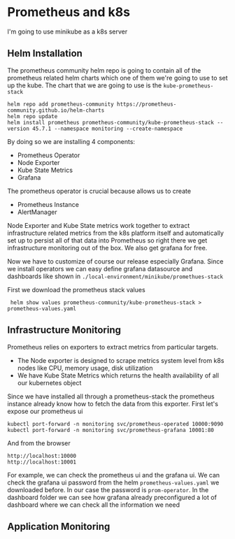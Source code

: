 # Prometheus and k8s

I'm going to use minikube as a k8s server

## Helm Installation

The prometheus community helm repo is going to contain all of the prometheus related helm charts which one of them we're going to
use to set up the kube. The chart that we are going to use is the `kube-prometheus-stack`

    helm repo add prometheus-community https://prometheus-community.github.io/helm-charts
    helm repo update
    helm install prometheus prometheus-community/kube-prometheus-stack --version 45.7.1 --namespace monitoring --create-namespace

By doing so we are installing 4 components:
- Prometheus Operator
- Node Exporter
- Kube State Metrics
- Grafana

The prometheus operator is crucial because allows us to create 
- Prometheus Instance
- AlertManager

Node Exporter and Kube State metrics work together to extract infrastructure related metrics from the k8s platform itself and automatically
set up to persist all of that data into Prometheus so right there we get infrastructure monitoring out of the box. We also get grafana 
for free.

Now we have to customize of course our release especially Grafana. Since we install operators we can easy define grafana datasource and dashboards
like shown in `./local-environment/minikube/promethues-stack`

First we download the prometheus stack values

     helm show values prometheus-community/kube-prometheus-stack > prometheus-values.yaml


## Infrastructure Monitoring

Prometheus relies on exporters to extract metrics from particular targets. 
- The Node exporter is designed to scrape metrics system level from k8s nodes like CPU, memory usage, disk utilization 
- We have Kube State Metrics which returns the health availability of all our kubernetes object

Since we have installed all through a prometheus-stack the prometheus instance already know how to fetch the data from this exporter.
First let's expose our prometheus ui

    kubectl port-forward -n monitoring svc/prometheus-operated 10000:9090
    kubectl port-forward -n monitoring svc/prometheus-grafana 10001:80

And from the browser 

    http://localhost:10000
    http://localhost:10001

For example, we can check the prometheus ui and the grafana ui. We can check the grafana ui password from the helm `prometheus-values.yaml` we downloaded
before. In our case the password is `prom-operator`. In the dashboard folder we can see how grafana already preconfigured a lot of dashboard where we can check all the information we 
need


## Application Monitoring

